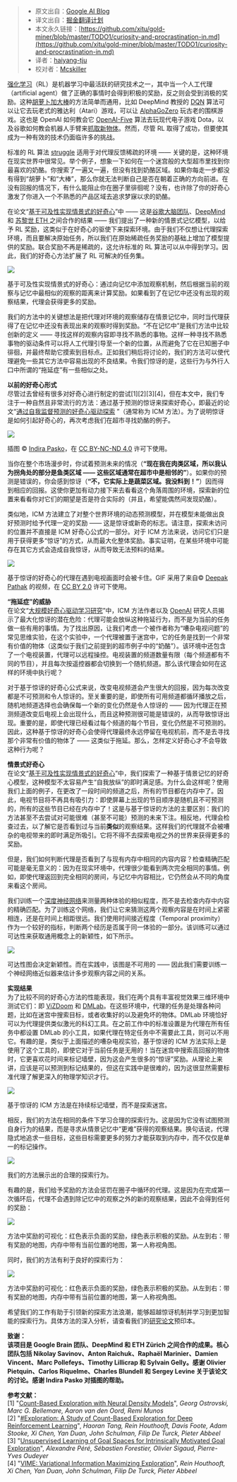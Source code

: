 > * 原文出自：[Google AI Blog](https://ai.googleblog.com/2018/10/curiosity-and-procrastination-in.html)
 > * 译文出自：[掘金翻译计划](https://github.com/xitu/gold-miner)
 > * 本文永久链接：[https://github.com/xitu/gold-miner/blob/master/TODO1/curiosity-and-procrastination-in.md](https://github.com/xitu/gold-miner/blob/master/TODO1/curiosity-and-procrastination-in.md)
 > * 译者：[haiyang-tju](https://github.com/haiyang-tju)
 > * 校对者：[Mcskiller](https://github.com/Mcskiller)
 
[强化学习](https://en.wikipedia.org/wiki/Reinforcement_learning)（RL）是机器学习中最活跃的研究技术之一，其中当一个人工代理（artificial agent）做了正确的事情时会得到积极的奖励，反之则会受到消极的奖励。这种[胡萝卜加大棒](https://en.wikipedia.org/wiki/Carrot_and_stick)的方法简单而通用，比如 DeepMind 教授的 [DQN](https://deepmind.com/research/dqn/) 算法可以让它去玩老式的雅达利（Atari）游戏，可以让 [AlphaGoZero](https://deepmind.com/blog/alphago-zero-learning-scratch/) 玩古老的围棋游戏。这也是 OpenAI 如何教会它 [OpenAI-Five](https://blog.openai.com/openai-five/) 算法去玩现代电子游戏 Dota，以及谷歌如何教会机器人手臂来[抓取新物体](https://ai.googleblog.com/2018/06/scalable-deep-reinforcement-learning.html)。然而，尽管 RL 取得了成功，但要使其成为一种有效的技术仍面临许多的挑战。
  
标准的 RL 算法 [struggle](https://pathak22.github.io/noreward-rl/) 适用于对代理反馈稀疏的环境 —— 关键的是，这种环境在现实世界中很常见。举个例子，想象一下如何在一个迷宫般的大型超市里找到你最喜欢的奶酪。你搜索了一遍又一遍，但没有找到奶酪区域。如果你每走一步都没有得到“胡萝卜”和“大棒”，那么你就无法判断自己是否在朝着正确的方向前进。在没有回报的情况下，有什么能阻止你在圈子里徘徊呢？没有，也许除了你的好奇心激发了你进入一个不熟悉的产品区域去追求梦寐以求的奶酪。
  
在论文“[基于可及性实现情景式的好奇心](https://arxiv.org/abs/1810.02274)”中 —— 这是[谷歌大脑团队](https://ai.google/research/teams/brain)、[DeepMind](https://deepmind.com/) 和 [苏黎世 ETH ](https://www.ethz.ch/en.html)之间合作的结果 —— 我们提出了一种新的情景式记忆模型，以给予 RL 奖励，这类似于在好奇心的驱使下来探索环境。由于我们不仅想让代理探索环境，而且要解决原始任务，所以我们在原始稀疏任务奖励的基础上增加了模型提供的奖励。联合奖励不再是稀疏的，这允许标准的 RL 算法可以从中得到学习。因此，我们的好奇心方法扩展了 RL 可解决的任务集。 

[![](https://3.bp.blogspot.com/-wwV_MTT8NpI/W89_jWW2FjI/AAAAAAAADas/n8Yh34UlrhIHSVW5owHNqOEq52r1Pyv9gCLcBGAs/s640/image3.png)](https://3.bp.blogspot.com/-wwV_MTT8NpI/W89_jWW2FjI/AAAAAAAADas/n8Yh34UlrhIHSVW5owHNqOEq52r1Pyv9gCLcBGAs/s1600/image3.png)

基于可及性实现情景式的好奇心：通过向记忆中添加观察机制，然后根据当前的观察与记忆中最相似的观察的距离来计算奖励。如果看到了在记忆中还没有出现的观察结果，代理会获得更多的奖励。

我们的方法中的关键想法是把代理对环境的观察储存在情景记忆中，同时当代理获得了在记忆中还没有表现出来的观察时得到奖励。“不在记忆中”是我们方法中比较创新的定义 —— 寻找这样的观察内容即寻找不熟悉的事物。这样一种寻找不熟悉事物的驱动条件可以将人工代理引导至一个新的位置，从而避免了它在已知圈子中徘徊，并最终帮助它摸索到目标点。正如我们稍后将讨论的，我们的方法可以使代理避免一些其它方法中容易出现的不良结果。令我们惊讶的是，这些行为与外行人口中所谓的“拖延症”有一些相似之处。 
  
**以前的好奇心形式**  
尽管过去曾经有很多对好奇心进行制定的尝试\[1\]\[2\]\[3\]\[4\]，但在本文中，我们专注于一种自然且非常流行的方法：通过基于预测的惊讶来探索好奇心，即最近的论文“[通过自我监督预测的好奇心驱动探索](https://pathak22.github.io/noreward-rl/) ”（通常称为 ICM 方法）。为了说明惊讶是如何引起好奇心的，再次考虑我们在超市寻找奶酪的例子。 

[![](https://3.bp.blogspot.com/-mmkoFCNHjZo/W9ChEkHbAoI/AAAAAAAADb4/iFJYE7IRKRIg-CTxSa-ndRvmHHq5EfDUgCLcBGAs/s400/image1.jpg)](https://3.bp.blogspot.com/-mmkoFCNHjZo/W9ChEkHbAoI/AAAAAAAADb4/iFJYE7IRKRIg-CTxSa-ndRvmHHq5EfDUgCLcBGAs/s1600/image1.jpg)

插图 © [Indira Pasko](https://www.behance.net/gallery/71741137/Illustration-for-an-article-in-aigoogleblogcom)，在 [CC BY-NC-ND 4.0](https://creativecommons.org/licenses/by-nc-nd/4.0/deed.en_US) 许可下使用。

当你在整个市场漫步时，你试着预测未来的情况（**“现在我在肉类区域，所以我认为拐角处的部分是鱼类区域 —— 这些区域通常在超市中是相邻的”**）。如果你的预测是错误的，你会感到惊讶（**“不，它实际上是蔬菜区域。我没料到！”**）因而得到相应的回报。这使你更加有动力接下来去看看这个角落周围的环境，探索新的位置来看看你对它们的期望是否是符合实际的（并且，希望能偶然间发现奶酪）。
  
类似地，ICM 方法建立了对整个世界环境的动态预测模型，并在模型未能做出良好预测时给予代理一定的奖励 —— 这是惊讶或新奇的标志。请注意，探索未访问的位置并不直接是 ICM 好奇心公式的一部分。对于 ICM 方法来说，访问它们只是用于获得更多“惊讶”的方式，从而最大化整体奖励。事实证明，在某些环境中可能存在其它方式会造成自我惊讶，从而导致无法预料的结果。

[![](https://4.bp.blogspot.com/-1-g1VrGbUpY/W8-MI2HcI1I/AAAAAAAADbg/O65BaNTc6fEcJjSouw-QG1g7JkeIXpGLACLcBGAs/s1600/image5.gif)](https://4.bp.blogspot.com/-1-g1VrGbUpY/W8-MI2HcI1I/AAAAAAAADbg/O65BaNTc6fEcJjSouw-QG1g7JkeIXpGLACLcBGAs/s1600/image5.gif)

基于惊讶的好奇心的代理在遇到电视画面时会被卡住。GIF 采用了来自© [Deepak Pathak](https://youtu.be/C3yKgCzvE_E) 的视频，在 [CC BY 2.0](https://creativecommons.org/licenses/by/2.0/) 许可下使用。

**“拖延症”的威胁**  
在论文“[大规模好奇心驱动学习研究](https://pathak22.github.io/large-scale-curiosity/resources/largeScaleCuriosity2018.pdf)”中，ICM 方法作者以及 [OpenAI](https://openai.com/) 研究人员揭示了最大化惊讶的潜在危险：代理可能会放纵这种拖延行为，而不是为当前的任务做一些有用的事情。为了找出原因，让我们考虑一个被作者称为“嘈杂电视问题”的常见思维实验，在这个实验中，一个代理被置于迷宫中，它的任务是找到一个非常有价值的物体（这类似于我们之前提到的超市例子中的“奶酪”）。该环境中还包含了一个电视装置，代理可以远程操控。电视装置的频道数量有限（每个频道都有不同的节目），并且每次按遥控器都会切换到一个随机频道。那么该代理会如何在这样的环境中执行呢？
  
对于基于惊讶的好奇心公式来说，改变电视频道会产生很大的回报，因为每次改变都是不可预测和令人惊讶的。至关重要的是，即使所有可用频道都循环播放之后，随机地频道选择也会确保每一个新的变化仍然是令人惊讶的 —— 因为代理正在预测频道改变后电视上会出现什么，而且这种预测很可能是错误的，从而导致惊讶出现。重要的是，即使代理已经看过每个频道的每个节目，变化仍然是不可预测的。因此，这种基于惊讶的好奇心会使得代理最终永远停留在电视机前，而不是去寻找那个非常有价值的物体了 —— 这类似于拖延。那么，怎样定义好奇心才不会导致这种行为呢？
  
**情景式好奇心**  
在论文“[基于可及性实现情景式的好奇心](https://arxiv.org/abs/1810.02274)”中，我们探索了一种基于情景记忆的好奇心模型，这种模型不太容易产生“自我放纵”的即时满足感。为什么会这样呢？使用我们上面的例子，在更改了一段时间的频道之后，所有的节目都在内存中了。因此，电视节目将不再具有吸引力：即使屏幕上出现的节目顺序是随机且不可预测的，所有的这些节目已经在内存中了！这是与基于惊讶的方法的主要区别：我们的方法甚至不去尝试对可能很难（甚至不可能）预测的未来下注。相反地，代理会检查过去，以了解它是否看到过与当前**类似**的观察结果。这样我们的代理就不会被嘈杂的电视带来的即时满足所吸引。它将不得不去探索电视之外的世界来获得更多的奖励。
  
但是，我们如何判断代理是否看到了与现有内存中相同的内容内容？检查精确匹配可能是毫无意义的：因为在现实环境中，代理很少能看到两次完全相同的事情。例如，即使代理返回到完全相同的房间，与记忆中内容相比，它仍然会从不同的角度来看这个房间。
  
我们训练一个[深度神经网络](https://en.wikipedia.org/wiki/Deep_learning)来测量两种体验的相似程度，而不是去检查内存中内容的精确匹配。为了训练这个网络，我们让它来猜测这两个观察内容是在时间上紧密相连，还是在时间上相距很远。我们使用时间接近程度（Temporal proximity）作为一个较好的指标，判断两个经历是否属于同一体验的一部分。该训练可以通过可达性来获取通用概念上的新颖性，如下所示。

[![](https://3.bp.blogspot.com/-7X2mG9KkAwA/W8-AwA02tDI/AAAAAAAADa8/ENoWNgeYDwwGDbbZV-cPGgJtwsTMeQc0wCLcBGAs/s640/image6.png)](https://3.bp.blogspot.com/-7X2mG9KkAwA/W8-AwA02tDI/AAAAAAAADa8/ENoWNgeYDwwGDbbZV-cPGgJtwsTMeQc0wCLcBGAs/s1600/image6.png)

可达性图会决定新颖性。而在实践中，该图是不可用的 —— 因此我们需要训练一个神经网络近似器来估计多步观察内容之间的关系。

**实现结果**  
为了比较不同的好奇心方法的性能表现，我们在两个具有丰富视觉效果三维环境中测试它们：即 [ViZDoom](https://arxiv.org/abs/1605.02097) 和 [DMLab](https://arxiv.org/abs/1612.03801)。在这些环境中，代理的任务是处理各种问题，比如在迷宫中搜索目标，或者收集好的以及避免坏的物体。DMLab 环境恰好可以为代理提供类似激光的科幻工具。在之前工作中的标准设置是为代理在所有任务中都设置 DMLab 的小工具，如果代理在特定任务中不需要此工具，则可以不用它。有趣的是，类似于上面描述的嘈杂电视实验，基于惊讶的 ICM 方法实际上是使用了这个工具的，即使它对于当前任务是无用的！当在迷宫中搜索高回报的物体时，它更喜欢花时间来标记墙壁，因为这会产生很多的“惊讶”奖励。从理论上来讲，应该是可以预测到标记结果的，但这在实践中是很难的，因为这很显然需要标准代理了解更深入的物理学知识才行。

[![](https://1.bp.blogspot.com/-pn6yWeacipw/W9ChvSGMPtI/AAAAAAAADcA/1yJQHc7dz1AOiXTm8OyBW1JDI3_r40vbgCLcBGAs/s1600/image7.gif)](https://1.bp.blogspot.com/-pn6yWeacipw/W9ChvSGMPtI/AAAAAAAADcA/1yJQHc7dz1AOiXTm8OyBW1JDI3_r40vbgCLcBGAs/s1600/image7.gif)

基于惊讶的 ICM 方法是在持续标记墙壁，而不是探索迷宫。

相反，我们的方法在相同的条件下学习合理的探索行为。这是因为它没有试图预测自身行为的结果，而是寻求从情景记忆中“更难”获得的观察结果。换句话说，代理隐式地追求一些目标，这些目标需要更多的努力才能获取到内存中，而不仅仅是单一的标记操作。

[![](https://3.bp.blogspot.com/-gqgK7Dd2jUw/W9CiFgzQmxI/AAAAAAAADcI/EcUCBL9w2Cc57jPFzHcOd70OX8yUzAuEQCLcBGAs/s1600/image6.gif)](https://3.bp.blogspot.com/-gqgK7Dd2jUw/W9CiFgzQmxI/AAAAAAAADcI/EcUCBL9w2Cc57jPFzHcOd70OX8yUzAuEQCLcBGAs/s1600/image6.gif)

我们的方法展示出的合理的探索行为。

有趣的是，我们给予奖励的方法会惩罚在圈子中循环的代理。这是因为在完成第一次循环后，代理不会遇到除记忆中的观察之外的新的观察结果，因此不会得到任何的奖励：

[![](https://3.bp.blogspot.com/-s_QMz-9Hwfc/W89-GjKp7xI/AAAAAAAADaU/HRe_JVE2tyIOyJhFp8UjbtvTbtLxK6KqQCLcBGAs/s640/image8.gif)](https://3.bp.blogspot.com/-s_QMz-9Hwfc/W89-GjKp7xI/AAAAAAAADaU/HRe_JVE2tyIOyJhFp8UjbtvTbtLxK6KqQCLcBGAs/s1600/image8.gif)

方法中奖励的可视化：红色表示负面的奖励，绿色表示积极的奖励。从左到右：带有奖励的地图，内存中带有当前位置的地图，第一人称视角图。

同时，我们的方法有利于良好的探索行为：

[![](https://2.bp.blogspot.com/-vYTrGZe07E8/W9CinK0dkyI/AAAAAAAADcU/rRYZw30k_0IQ5SrOzamcaKdsXk4JDhutwCLcBGAs/s640/image2.gif)](https://2.bp.blogspot.com/-vYTrGZe07E8/W9CinK0dkyI/AAAAAAAADcU/rRYZw30k_0IQ5SrOzamcaKdsXk4JDhutwCLcBGAs/s1600/image2.gif)

方法中奖励的可视化：红色表示负面的奖励，绿色表示积极的奖励。从左到右：带有奖励的地图，内存中带有当前位置的地图，第一人称视角图。

希望我们的工作有助于引领新的探索方法浪潮，能够超越惊讶机制并学习到更加智能的探索行为。具体方法的深入分析，请查看我们的[研究论文](https://arxiv.org/abs/1810.02274)预印本。 
  
**致谢：**  
**该项目是 Google Brain 团队、DeepMind 和 ETH Zürich 之间合作的成果。核心团队包括 Nikolay Savinov、Anton Raichuk、Raphaël Marinier、Damien Vincent、Marc Pollefeys、Timothy Lillicrap 和 Sylvain Gelly。感谢 Olivier Pietquin、Carlos Riquelme、Charles Blundell 和 Sergey Levine 关于该论文的讨论。感谢 Indira Pasko 对插图的帮助。**
  
**参考文献：**  
\[1\] "[Count-Based Exploration with Neural Density Models](https://arxiv.org/abs/1703.01310)", _Georg Ostrovski, Marc G. Bellemare, Aaron van den Oord, Remi Munos_  
\[2\] "[#Exploration: A Study of Count-Based Exploration for Deep Reinforcement Learning](https://arxiv.org/abs/1611.04717)", _Haoran Tang, Rein Houthooft, Davis Foote, Adam Stooke, Xi Chen, Yan Duan, John Schulman, Filip De Turck, Pieter Abbeel_  
\[3\] "[Unsupervised Learning of Goal Spaces for Intrinsically Motivated Goal Exploration](https://arxiv.org/abs/1803.00781)", _Alexandre Péré, Sébastien Forestier, Olivier Sigaud, Pierre-Yves Oudeyer_  
\[4\] "[VIME: Variational Information Maximizing Exploration](https://arxiv.org/abs/1605.09674)", _Rein Houthooft, Xi Chen, Yan Duan, John Schulman, Filip De Turck, Pieter Abbeel_
